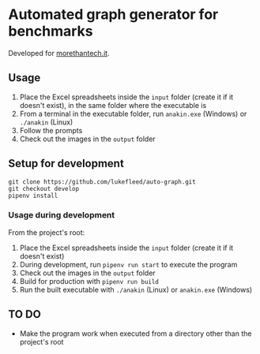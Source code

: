 # Automated graph generator for benchmarks

Developed for [morethantech.it](https://morethantech.it).

## Usage

1. Place the Excel spreadsheets inside the `input` folder (create it if it doesn't exist), in the same folder where the executable is
2. From a terminal in the executable folder, run `anakin.exe` (Windows) or `./anakin` (Linux)
3. Follow the prompts
4. Check out the images in the `output` folder

## Setup for development

```
git clone https://github.com/lukefleed/auto-graph.git
git checkout develop
pipenv install
```

### Usage during development

From the project's root:
1. Place the Excel spreadsheets inside the `input` folder (create it if it doesn't exist)
2. During development, run `pipenv run start` to execute the program
3. Check out the images in the `output` folder
4. Build for production with `pipenv run build`
5. Run the built executable with `./anakin` (Linux) or `anakin.exe` (Windows)

## TO DO

- Make the program work when executed from a directory other than the project's root
